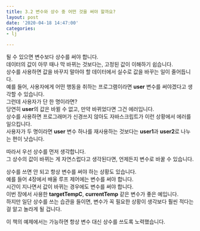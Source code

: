 ```yaml
---
title: 3.2 변수와 상수 중 어떤 것을 써야 할까요?
layout: post
date: '2020-04-18 14:47:00'
categories:
- lj

---
```


될 수 있으면 변수보다 상수를 써야 합니다.  
데이터의 값이 아무 때나 막 바뀌는 것보다는, 고정된 값이 이해하기 쉽습니다.  
상수를 사용하면 값을 바꾸지 말아야 할 데이터에서 실수로 값을 바꾸는 일이 줄어듭니다.  
예를 들어, 사용자에게 어떤 행동을 취하는 프로그램이라면 **user** 변수를 써야겠다고 생각할 수 있습니다.  
그런데 사용자가 단 한 명이라면?  
당연히 **user**의 값은 바뀔 수 없고, 만약 바뀌었다면 그건 에러입니다.  
상수를 사용하면 프로그래머가 신경쓰지 않아도 자바스크립트가 이런 상황에서 에러를 일으킵니다.  
사용자가 두 명이라면 **user** 변수 하나를 재사용하는 것보다는 **user1**과 **user2**로 나누는 편이 낫습니다.

따라서 우선 상수를 먼저 생각합니다.  
그 상수의 값이 바뀌는 게 자연스럽다고 생각된다면, 언제든지 변수로 바꿀 수 있습니다.  

상수를 쓰면 안 되고 항상 변수를 써야 하는 상황도 있습니다.  
예를 들어 4장에서 배울 루프 제어에는 변수를 써야 합니다.  
시간이 지나면서 값이 바뀌는 경우에도 변수를 써야 합니다.  
이번 장에서 사용한 **targetTempC**, **currentTemp** 같은 변수가 좋은 예입니다.  
하지만 일단 상수를 쓰는 습관을 들이면, 변수가 꼭 필요한 상황이 생각보다 훨씬 적다는 걸 알고 놀라게 될 겁니다.  

이 책의 예제에서는 가능하면 항상 변수 대신 상수를 쓰도록 노력했습니다.